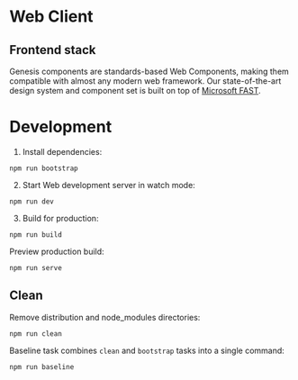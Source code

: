 # Web Client

## Frontend stack

Genesis components are standards-based Web Components, making them compatible with almost any modern web framework.
Our state-of-the-art design system and component set is built on top of
[Microsoft FAST](https://www.fast.design/docs/introduction/).

# Development

1. Install dependencies:

```shell
npm run bootstrap
```

2. Start Web development server in watch mode:

```shell
npm run dev
```

3. Build for production:

```shell
npm run build
```

Preview production build:

```shell
npm run serve
```

## Clean

Remove distribution and node_modules directories:

```shell
npm run clean
```

Baseline task combines `clean` and `bootstrap` tasks into a single command:

```shell
npm run baseline
```
